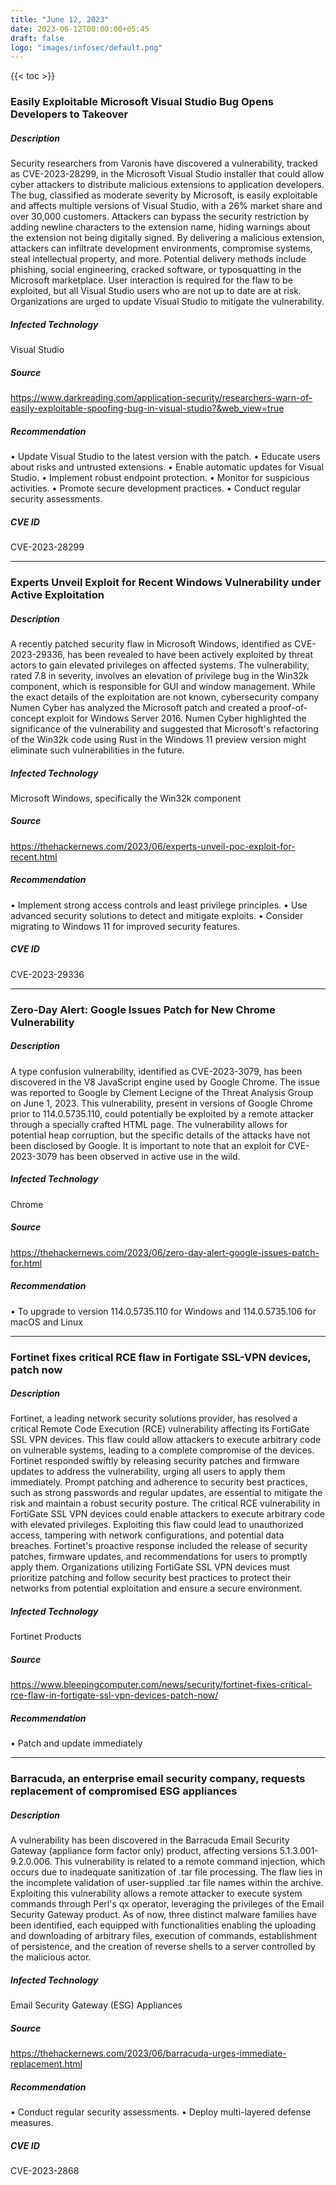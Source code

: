 ```yaml
---
title: "June 12, 2023"
date: 2023-06-12T00:00:00+05:45
draft: false
logo: "images/infosec/default.png"
---
```


{{< toc >}}

### Easily Exploitable Microsoft Visual Studio Bug Opens Developers to Takeover

##### Description
Security researchers from Varonis have discovered a vulnerability, tracked as CVE-2023-28299, in the Microsoft Visual Studio installer that could allow cyber attackers to distribute malicious extensions to application developers. The bug, classified as moderate severity by Microsoft, is easily exploitable and affects multiple versions of Visual Studio, with a 26% market share and over 30,000 customers. Attackers can bypass the security restriction by adding newline characters to the extension name, hiding warnings about the extension not being digitally signed. By delivering a malicious extension, attackers can infiltrate development environments, compromise systems, steal intellectual property, and more. Potential delivery methods include phishing, social engineering, cracked software, or typosquatting in the Microsoft marketplace. User interaction is required for the flaw to be exploited, but all Visual Studio users who are not up to date are at risk. Organizations are urged to update Visual Studio to mitigate the vulnerability.

##### Infected Technology
Visual Studio

##### Source
https://www.darkreading.com/application-security/researchers-warn-of-easily-exploitable-spoofing-bug-in-visual-studio?&web_view=true

##### Recommendation
• Update Visual Studio to the latest version with the patch.
• Educate users about risks and untrusted extensions.
• Enable automatic updates for Visual Studio.
• Implement robust endpoint protection.
• Monitor for suspicious activities.
• Promote secure development practices.
• Conduct regular security assessments.


##### CVE ID
CVE-2023-28299

----------------

### Experts Unveil Exploit for Recent Windows Vulnerability under Active Exploitation

##### Description
A recently patched security flaw in Microsoft Windows, identified as CVE-2023-29336, has been revealed to have been actively exploited by threat actors to gain elevated privileges on affected systems. The vulnerability, rated 7.8 in severity, involves an elevation of privilege bug in the Win32k component, which is responsible for GUI and window management. While the exact details of the exploitation are not known, cybersecurity company Numen Cyber has analyzed the Microsoft patch and created a proof-of-concept exploit for Windows Server 2016. Numen Cyber highlighted the significance of the vulnerability and suggested that Microsoft's refactoring of the Win32k code using Rust in the Windows 11 preview version might eliminate such vulnerabilities in the future.

##### Infected Technology
Microsoft Windows, specifically the Win32k component

##### Source
https://thehackernews.com/2023/06/experts-unveil-poc-exploit-for-recent.html

##### Recommendation
• Implement strong access controls and least privilege principles.
• Use advanced security solutions to detect and mitigate exploits.
• Consider migrating to Windows 11 for improved security features.

##### CVE ID
CVE-2023-29336

----------------

### Zero-Day Alert: Google Issues Patch for New Chrome Vulnerability

##### Description
A type confusion vulnerability, identified as CVE-2023-3079, has been discovered in the V8 JavaScript engine used by Google Chrome. The issue was reported to Google by Clement Lecigne of the Threat Analysis Group on June 1, 2023. This vulnerability, present in versions of Google Chrome prior to 114.0.5735.110, could potentially be exploited by a remote attacker through a specially crafted HTML page. The vulnerability allows for potential heap corruption, but the specific details of the attacks have not been disclosed by Google. It is important to note that an exploit for CVE-2023-3079 has been observed in active use in the wild.

##### Infected Technology
Chrome

##### Source
https://thehackernews.com/2023/06/zero-day-alert-google-issues-patch-for.html

##### Recommendation
• To upgrade to version 114.0.5735.110 for Windows and 114.0.5735.106 for macOS and Linux

----------------

### Fortinet fixes critical RCE flaw in Fortigate SSL-VPN devices, patch now

##### Description
Fortinet, a leading network security solutions provider, has resolved a critical Remote Code Execution (RCE) vulnerability affecting its FortiGate SSL VPN devices. This flaw could allow attackers to execute arbitrary code on vulnerable systems, leading to a complete compromise of the devices. Fortinet responded swiftly by releasing security patches and firmware updates to address the vulnerability, urging all users to apply them immediately. Prompt patching and adherence to security best practices, such as strong passwords and regular updates, are essential to mitigate the risk and maintain a robust security posture. The critical RCE vulnerability in FortiGate SSL VPN devices could enable attackers to execute arbitrary code with elevated privileges. Exploiting this flaw could lead to unauthorized access, tampering with network configurations, and potential data breaches. Fortinet's proactive response included the release of security patches, firmware updates, and recommendations for users to promptly apply them. Organizations utilizing FortiGate SSL VPN devices must prioritize patching and follow security best practices to protect their networks from potential exploitation and ensure a secure environment.

##### Infected Technology
Fortinet Products

##### Source
https://www.bleepingcomputer.com/news/security/fortinet-fixes-critical-rce-flaw-in-fortigate-ssl-vpn-devices-patch-now/

##### Recommendation
• Patch and update immediately


----------------

### Barracuda, an enterprise email security company, requests replacement of compromised ESG appliances

##### Description
A vulnerability has been discovered in the Barracuda Email Security Gateway (appliance form factor only) product, affecting versions 5.1.3.001-9.2.0.006. This vulnerability is related to a remote command injection, which occurs due to inadequate sanitization of .tar file processing. The flaw lies in the incomplete validation of user-supplied .tar file names within the archive. Exploiting this vulnerability allows a remote attacker to execute system commands through Perl's qx operator, leveraging the privileges of the Email Security Gateway product. As of now, three distinct malware families have been identified, each equipped with functionalities enabling the uploading and downloading of arbitrary files, execution of commands, establishment of persistence, and the creation of reverse shells to a server controlled by the malicious actor.

##### Infected Technology
Email Security Gateway (ESG) Appliances

##### Source
https://thehackernews.com/2023/06/barracuda-urges-immediate-replacement.html

##### Recommendation
• Conduct regular security assessments.
• Deploy multi-layered defense measures.

##### CVE ID
CVE-2023-2868
